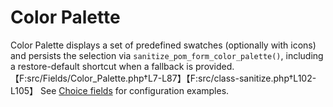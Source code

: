 # Color Palette

Color Palette displays a set of predefined swatches (optionally with icons) and persists the selection via `sanitize_pom_form_color_palette()`, including a restore-default shortcut when a fallback is provided.【F:src/Fields/Color_Palette.php†L7-L87】【F:src/class-sanitize.php†L102-L105】 See [Choice fields](../fields.md#choice-fields) for configuration examples.
